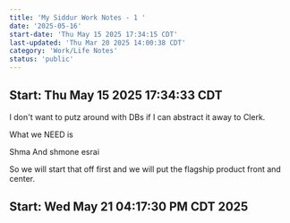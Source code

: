 ```yaml
---
title: 'My Siddur Work Notes - 1 '
date: '2025-05-16'
start-date: 'Thu May 15 2025 17:34:15 CDT'
last-updated: 'Thu Mar 20 2025 14:00:38 CDT'
category: 'Work/Life Notes'
status: 'public'
---
```



## Start: Thu May 15 2025 17:34:33 CDT

I don't want to putz around with DBs if I can abstract it away to Clerk.



What we NEED is 

Shma 
And shmone esrai 



So we will start that off first and we will put the flagship product front and center.

## Start: Wed May 21 04:17:30 PM CDT 2025





